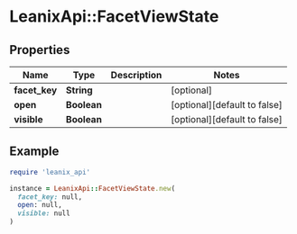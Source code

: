 # LeanixApi::FacetViewState

## Properties

| Name | Type | Description | Notes |
| ---- | ---- | ----------- | ----- |
| **facet_key** | **String** |  | [optional] |
| **open** | **Boolean** |  | [optional][default to false] |
| **visible** | **Boolean** |  | [optional][default to false] |

## Example

```ruby
require 'leanix_api'

instance = LeanixApi::FacetViewState.new(
  facet_key: null,
  open: null,
  visible: null
)
```

